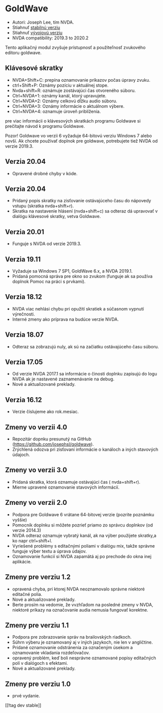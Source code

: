 # GoldWave #

* Autori: Joseph Lee, tím NVDA.
* Stiahnuť [stabilnú verziu][1]
* Stiahnuť [vývojovú verziu][2]
* NVDA compatibility: 2019.3 to 2020.2

Tento aplikačný modul zvyšuje prístupnosť a použiteľnosť zvukového editoru
goldwave.

## Klávesové skratky ##

* NVDA+Shift+C: prepína oznamovanie príkazov počas úpravy zvuku.
* ctrl+Shift+P: Oznámy pozíciu v aktuálnej stope.
* Nvda+shift+R: oznámuje zostávajúci čas otvoreného súboru.
* Ctrl+NVDA+1: oznámy kanál, ktorý upravujete.
* Ctrl+NVDA+2: Oznámy celkovú dĺžku audio súboru.
* Ctrl+NVDA+3: Oznámy informácie o aktuálnom výbere.
* Ctrl+NVDA+4: oznamuje úroveň priblíženia.

pre viac informácii o klávesových skratkách programu Goldwave si prečítajte
návod k programu Goldwave.

Pozor! Goldwave vo verzii 6 vyžaduje 64-bitovú verziu Windows 7 alebo
novší. Ak chcete používať doplnok pre goldwave, potrebujete tiež NVDA od
verzie 2019.3.

## Verzia 20.04

* Opravené drobné chyby v kóde.

## Verzia 20.04

* Pridaný popis skratky na zisťovanie ostávajúceho času do nápovedy vstupu
  (skratka nvda+shift+r).
* Skratka na nastavenie hlásení (nvda+shift+c) sa odteraz dá upravovať v
  dialógu klávesové skratky, vetva Goldwave.

## Verzia 20.01

* Funguje s NVDA od verzie 2019.3.

## Verzia 19.11

* Vyžaduje sa Windows 7 SP1, GoldWave 6.x, a NVDA 2019.1.
* Pridaná pomocná správa pre okno so zvukom (funguje ak sa používa doplnok
  Pomoc na práci s prvkami).

## Verzia 18.12

* NVDA viac nehlási chybu pri opužití skratiek a súčasnom vypnutí
  výrečnosti.
* Interné zmeny ako príprava na budúce verzie NVDA.

## Verzia 18.07

* Odteraz sa zobrazujú nuly, ak sú na začiatku ostávajúceho času súboru.

## Verzia 17.05

* Od verzie NVDA 2017.1 sa informácie o činosti doplnku zapisujú do logu
  NVDA ak je nastavené zaznamenávanie na debug.
* Nové a aktualizované preklady.

## Verzia 16.12

* Verzie číslujeme ako rok.mesiac.

## Zmeny vo verzii 4.0

* Repozitár dopnku presunutý na GitHub
  (https://github.com/josephsl/goldwave).
* Zrýchlená odozva pri zisťovaní informácie o kanáloch a iných stavových
  údajoch.

## Zmeny vo verzii 3.0

* Pridaná skratka, ktorá oznamuje ostávajúci čas ( nvda+shift+r).
* Mierne upravené oznamovanie stavových informácií.

## Zmeny vo verzii 2.0

* Podpora pre Goldwave 6 vrátane 64-bitovej verzie (pozrite poznámku vyššie)
* Pomocník doplnku si môžete pozrieť priamo zo správcu doplnkov (od verzie
  2014.3)
* NVDA odteraz oznamuje vybratý kanál, ak na výber použijete skratky,a ko
  napr ctrl+shift+l.
* Vyriešené problémy s editačnými poliami v dialógu mix, takže správne
  funguje výber textu a úprava údajov.
* Oznamovanie funkcií si NVDA zapamätá aj po prechode do okna inej
  aplikácie.

## Zmeny pre verziu 1.2

* opravená chyba, pri ktorej NVDA neoznamovalo správne niektoré editačné
  polia.
* Nové a aktualizované preklady.
* Berte prosím na vedomie, že vvzhľadom na posledné zmeny v NVDA, niektoré
  príkazy na označovanie audia nemusia fungovať korektne.

## Zmeny pre verziu 1.1

* Podpora pre zobrazovanie správ na brailovských riadkoch.
* Súhrn výberu je oznamovaný aj v iných jazykoch, nie len v angličtine.
* Pridané oznamovanie odstránenia za označeným úsekom a oznamovanie
  vkladania rozdeľovačov.
* opravený problém, keď boli nesprávne oznamované popisy editačných polí v
  dialógoch s efektami.
* Nové a aktualizované preklady.

## Zmeny pre verziu 1.0

* prvé vydanie.

[[!tag dev stable]]

[1]: https://addons.nvda-project.org/files/get.php?file=gwv

[2]: https://addons.nvda-project.org/files/get.php?file=gwv-dev

